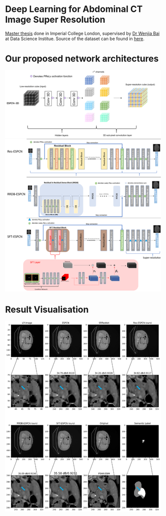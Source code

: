 # Deep Learning for Abdominal CT Image Super Resolution
[Master thesis](https://github.com/victorxie996/MSc_thesis/blob/main/MSc_Thesis.pdf) done in Imperial College London, supervised by [Dr Wenjia Bai](https://www.doc.ic.ac.uk/~wbai/web/) at Data Science Institue. Source of the dataset can be found in [here](http://medicaldecathlon.com/).

# Our proposed network architectures
![image](https://github.com/victorxie996/MSc_thesis/blob/main/img/espcn_3d.png)
![image](https://github.com/victorxie996/MSc_thesis/blob/main/img/res_rrdb_sft-ESPCN.png)


# Result Visualisation
![image](https://github.com/victorxie996/MSc_thesis/blob/main/img/result_visual.png)

